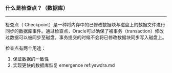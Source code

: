 ### 什么是检查点？（数据库）

------

检查点（ Checkpoint）是一种将内存中的已修改数据块与磁盘上的数据文件进行同步的数据库事件。通过检查点，Oracle可以确保了被事务（transaction）修改过数据可以被同步至磁盘。事务提交的时候不会将已修改数据块同步写入磁盘上。

检查点有两个用途：
  1. 保证数据的一致性
  2. 实现更快的数据库恢复
emergence ref:yswdra.md
